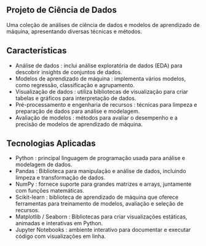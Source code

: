 ## Projeto de Ciência de Dados

Uma coleção de análises de ciência de dados e modelos de aprendizado de máquina, apresentando diversas técnicas e métodos.

## Características

* Análise de dados : inclui análise exploratória de dados (EDA) para descobrir insights de conjuntos de dados.
* Modelos de aprendizado de máquina : implementa vários modelos, como regressão, classificação e agrupamento.
* Visualização de dados : utiliza bibliotecas de visualização para criar tabelas e gráficos para interpretação de dados.
* Pré-processamento e engenharia de recursos : técnicas para limpeza e preparação de dados para análise e modelagem.
* Avaliação de modelos : métodos para avaliar o desempenho e a precisão de modelos de aprendizado de máquina.

## Tecnologias Aplicadas

* Python : principal linguagem de programação usada para análise e modelagem de dados.
* Pandas : Biblioteca para manipulação e análise de dados, incluindo limpeza e transformação de dados.
* NumPy : fornece suporte para grandes matrizes e arrays, juntamente com funções matemáticas.
* Scikit-learn : biblioteca de aprendizado de máquina que oferece ferramentas para treinamento de modelos, avaliação e seleção de recursos.
* Matplotlib / Seaborn : Bibliotecas para criar visualizações estáticas, animadas e interativas em Python.
* Jupyter Notebooks : ambiente interativo para documentar e executar código com visualizações em linha.
